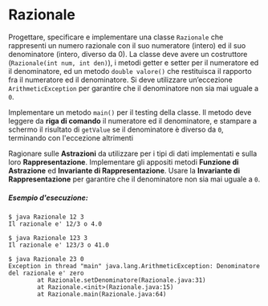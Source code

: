 # Razionale

Progettare, specificare e implementare una classe `Razionale` che rappresenti un numero razionale con il suo numeratore (intero) ed il suo denominatore (intero, diverso da 0). La classe deve avere un costruttore (`Razionale(int num, int den)`), i metodi getter e setter per il numeratore ed il denominatore, ed un metodo `double valore()` che restituisca il rapporto fra il numeratore ed il denominatore. Si deve utilizzare un’eccezione `ArithmeticException` per garantire che il denominatore non sia mai uguale a `0`.

Implementare un metodo `main()` per il testing della classe. Il metodo deve leggere da **riga di comando** il numeratore ed il denominatore, e stampare a schermo il risultato di `getValue` se il denominatore è diverso da `0`, terminando con l'eccezione altrimenti

Ragionare sulle **Astrazioni** da utilizzare per i tipi di dati implementati e sulla loro **Rappresentazione**. Implementare gli appositi metodi **Funzione di Astrazione** ed **Invariante di Rappresentazione**. Usare la **Invariante di Rappresentazione** per garantire che il denominatore non sia mai uguale a `0`.

##### Esempio d'esecuzione:

```text
$ java Razionale 12 3
Il razionale e' 12/3 o 4.0

$ java Razionale 123 3
Il razionale e' 123/3 o 41.0

$ java Razionale 23 0
Exception in thread "main" java.lang.ArithmeticException: Denominatore del razionale e' zero
        at Razionale.setDenominatore(Razionale.java:31)
        at Razionale.<init>(Razionale.java:15)
        at Razionale.main(Razionale.java:64)
```
